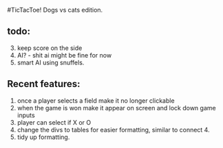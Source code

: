 #TicTacToe! Dogs vs cats edition.

## todo:
3. keep score on the side
4. AI? - shit ai might be fine for now
6. smart AI using snuffels.

## Recent features:
1. once a player selects a field make it no longer clickable
2. when the game is won make it appear on screen and lock down game inputs
5. player can select if X or O
7. change the divs to tables for easier formatting, similar to connect 4.
8. tidy up formatting.
